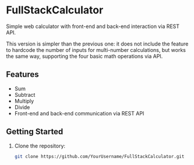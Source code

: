 # FullStackCalculator

Simple web calculator with front-end and back-end interaction via REST API.

This version is simpler than the previous one: it does not include the feature to hardcode the number of inputs for multi-number calculations, but works the same way, supporting the four basic math operations via API.

## Features

- Sum
- Subtract 
- Multiply
- Divide
- Front-end and back-end communication via REST API  

## Getting Started

1. Clone the repository:  
   ```bash
   git clone https://github.com/YourUsername/FullStackCalculator.git

